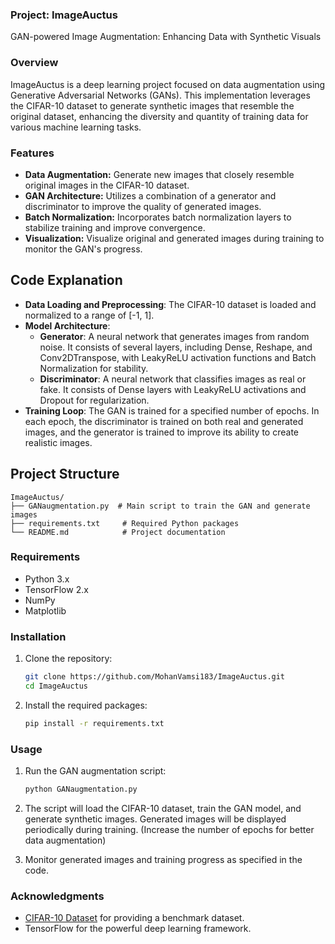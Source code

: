 ### Project: ImageAuctus

GAN-powered Image Augmentation: Enhancing Data with Synthetic Visuals

### Overview

ImageAuctus is a deep learning project focused on data augmentation using Generative Adversarial Networks (GANs). This implementation leverages the CIFAR-10 dataset to generate synthetic images that resemble the original dataset, enhancing the diversity and quantity of training data for various machine learning tasks.

### Features

- **Data Augmentation:** Generate new images that closely resemble original images in the CIFAR-10 dataset.
- **GAN Architecture:** Utilizes a combination of a generator and discriminator to improve the quality of generated images.
- **Batch Normalization:** Incorporates batch normalization layers to stabilize training and improve convergence.
- **Visualization:** Visualize original and generated images during training to monitor the GAN's progress.

## Code Explanation

- **Data Loading and Preprocessing**: The CIFAR-10 dataset is loaded and normalized to a range of [-1, 1].
- **Model Architecture**:
  - **Generator**: A neural network that generates images from random noise. It consists of several layers, including Dense, Reshape, and Conv2DTranspose, with LeakyReLU activation functions and Batch Normalization for stability.
  - **Discriminator**: A neural network that classifies images as real or fake. It consists of Dense layers with LeakyReLU activations and Dropout for regularization.
- **Training Loop**: The GAN is trained for a specified number of epochs. In each epoch, the discriminator is trained on both real and generated images, and the generator is trained to improve its ability to create realistic images.

## Project Structure

```
ImageAuctus/
├── GANaugmentation.py  # Main script to train the GAN and generate images
├── requirements.txt     # Required Python packages
└── README.md            # Project documentation
```

### Requirements

- Python 3.x
- TensorFlow 2.x
- NumPy
- Matplotlib

### Installation

1. Clone the repository:
   ```bash
   git clone https://github.com/MohanVamsi183/ImageAuctus.git
   cd ImageAuctus
   ```
2. Install the required packages:
   ```bash
   pip install -r requirements.txt
   ```

### Usage

1. Run the GAN augmentation script:

   ```bash
   python GANaugmentation.py
   ```

2. The script will load the CIFAR-10 dataset, train the GAN model, and generate synthetic images. Generated images will be displayed periodically during training.
   (Increase the number of epochs for better data augmentation)

3. Monitor generated images and training progress as specified in the code.

### Acknowledgments

- [CIFAR-10 Dataset](https://www.cs.toronto.edu/~kriz/cifar.html) for providing a benchmark dataset.
- TensorFlow for the powerful deep learning framework.
